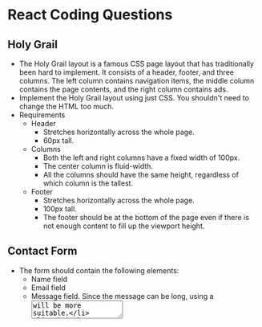 # React Coding Questions

## Holy Grail

- The Holy Grail layout is a famous CSS page layout that has traditionally been hard to implement. It consists of a header, footer, and three columns. The left column contains navigation items, the middle column contains the page contents, and the right column contains ads.
- Implement the Holy Grail layout using just CSS. You shouldn't need to change the HTML too much.
- Requirements
  - Header
    - Stretches horizontally across the whole page.
    - 60px tall.
  - Columns
    - Both the left and right columns have a fixed width of 100px.
    - The center column is fluid-width.
    - All the columns should have the same height, regardless of which column is the tallest.
  - Footer
    - Stretches horizontally across the whole page.
    - 100px tall.
    - The footer should be at the bottom of the page even if there is not enough content to fill up the viewport height.

## Contact Form

- The form should contain the following elements:
  - Name field
  - Email field
  - Message field. Since the message can be long, using a <textarea> will be more suitable.
  - Submit button
    - Contains the text "Send".
    - Clicking on the submit button submits the form.
- The form and submission should be implemented mostly in HTML.
- There is no need to do any client-side validation on the fields. Validation will be done on the server side.

## Counter

- Make the text within the button display the number of times the button has been clicked.